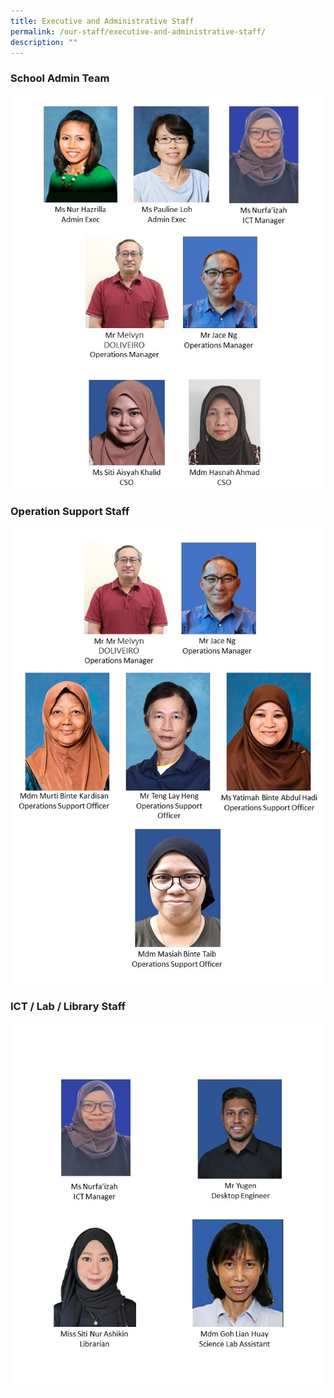 ```yaml
---
title: Executive and Administrative Staff
permalink: /our-staff/executive-and-administrative-staff/
description: ""
---
```

### School Admin Team

![](/images/sat%20team%20(3).jpg)

### Operation Support Staff

![](/images/om%20&%20oso%20(1).jpg)

### ICT / Lab / Library Staff
![](/images/ict%20and%20lib%20(2).jpg)